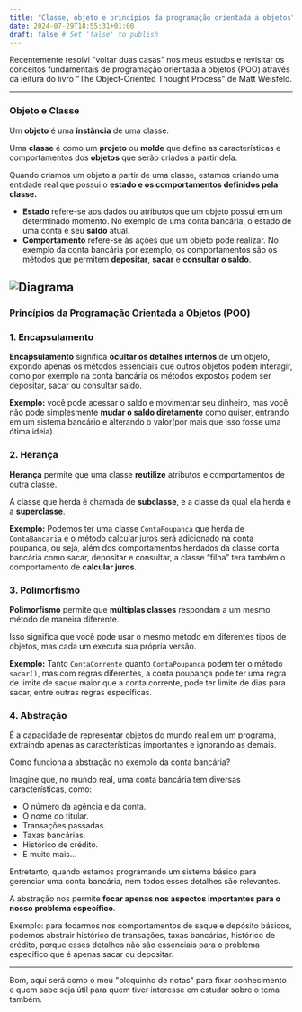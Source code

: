 ```yaml
---
title: "Classe, objeto e princípios da programação orientada a objetos"
date: 2024-07-29T18:55:31+01:00
draft: false # Set 'false' to publish
---
```


Recentemente resolvi "voltar duas casas" nos meus estudos e revisitar os conceitos fundamentais de programação orientada a objetos (POO) através da leitura do livro  "The Object-Oriented Thought Process" de Matt Weisfeld.

---

### **Objeto e Classe**

Um **objeto** é uma **instância** de uma classe. 

Uma **classe** é como um **projeto** ou **molde** que define as características e comportamentos dos **objetos** que serão criados a partir dela. 

Quando criamos um objeto a partir de uma classe, estamos criando uma entidade real que possui o **estado e os comportamentos definidos pela classe.**

- **Estado** refere-se aos dados ou atributos que um objeto possui em um determinado momento. No exemplo de uma conta bancária, o estado de uma conta é seu **saldo** atual.
- **Comportamento** refere-se às ações que um objeto pode realizar. No exemplo da conta bancária por exemplo, os comportamentos são os métodos que permitem **depositar**, **sacar** e **consultar o saldo**.

![Diagrama](/images/diagrama.png)
---

### Princípios da Programação Orientada a Objetos (POO)

### 1. Encapsulamento

**Encapsulamento** significa **ocultar os detalhes internos** de um objeto, expondo apenas os métodos essenciais que outros objetos podem interagir, como por exemplo na conta bancária os métodos expostos podem ser depositar, sacar ou consultar saldo.

**Exemplo:** você pode acessar o saldo e movimentar seu dinheiro, mas você não pode simplesmente **mudar o saldo diretamente** como quiser, entrando em um sistema bancário e alterando o valor(por mais que isso fosse uma ótima ideia).

### 2. Herança

**Herança** permite que uma classe **reutilize** atributos e comportamentos de outra classe. 

A classe que herda é chamada de **subclasse**, e a classe da qual ela herda é a **superclasse**.

**Exemplo:** Podemos ter uma classe `ContaPoupanca` que herda de `ContaBancaria` e o método calcular juros será adicionado na conta poupança, ou seja, além dos comportamentos herdados da classe conta bancária como sacar, depositar e consultar, a classe “filha” terá também o comportamento de **calcular juros**.

### 3. Polimorfismo

**Polimorfismo** permite que **múltiplas classes** respondam a um mesmo método de maneira diferente. 

Isso significa que você pode usar o mesmo método em diferentes tipos de objetos, mas cada um executa sua própria versão.

**Exemplo:** Tanto `ContaCorrente` quanto `ContaPoupanca` podem ter o método `sacar()`, mas com regras diferentes, a conta poupança pode ter uma regra de limite de saque maior que a conta corrente, pode ter limite de dias para sacar, entre outras regras específicas.

### 4. **Abstração**

É a capacidade de representar objetos do mundo real em um programa, extraindo apenas as características importantes e ignorando as demais.

Como funciona a abstração no exemplo da conta bancária?

Imagine que, no mundo real, uma conta bancária tem diversas características, como:

- O número da agência e da conta.
- O nome do titular.
- Transações passadas.
- Taxas bancárias.
- Histórico de crédito.
- E muito mais...

Entretanto, quando estamos programando um sistema básico para gerenciar uma conta bancária, nem todos esses detalhes são relevantes. 

A abstração nos permite **focar apenas nos aspectos importantes para o nosso problema específico**.

Exemplo: para focarmos nos comportamentos de saque e depósito básicos, podemos abstrair histórico de transações, taxas bancárias, histórico de crédito, porque esses detalhes não são essenciais para o problema específico que é apenas sacar ou depositar.

---

Bom, aqui será como o meu "bloquinho de notas" para fixar conhecimento e quem sabe seja útil para quem tiver interesse em estudar sobre o tema também.